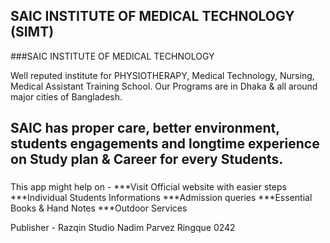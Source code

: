 ## SAIC INSTITUTE OF MEDICAL TECHNOLOGY (SIMT)

###SAIC INSTITUTE OF MEDICAL TECHNOLOGY 

Well reputed institute for PHYSIOTHERAPY, Medical Technology, Nursing, Medical Assistant Training School.
Our Programs are in Dhaka & all around major cities of Bangladesh. 
## SAIC has proper care, better environment, students engagements and longtime experience on Study plan & Career for every Students.
### 
This app might help on -
***Visit Official website with easier steps  
***Individual Students Informations 
***Admission queries 
***Essential Books & Hand Notes
***Outdoor Services 


Publisher -
Razqin Studio
Nadim Parvez Ringque
0242


